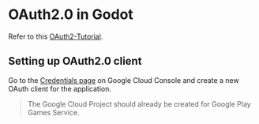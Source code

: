 # OAuth2.0 in Godot

Refer to this [OAuth2-Tutorial](https://github.com/ACB-prgm/OAuth2-Tutorial).

## Setting up OAuth2.0 client

Go to the [Credentials page](https://console.cloud.google.com/apis/credentials) on Google Cloud Console and create a new OAuth client for the application.

> The Google Cloud Project should already be created for Google Play Games Service.
